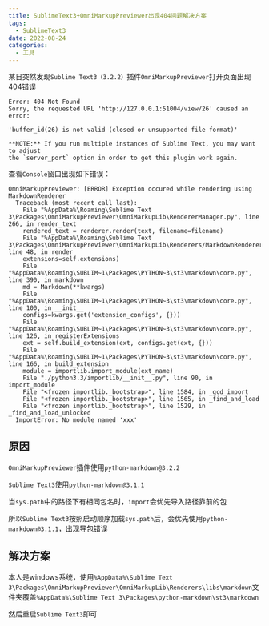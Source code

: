 ```yaml
---
title: SublimeText3+OmniMarkupPreviewer出现404问题解决方案
tags: 
  - SublimeText3
date: 2022-08-24
categories:
  - 工具
---
```


某日突然发现`Sublime Text3（3.2.2）`插件`OmniMarkupPreviewer`打开页面出现404错误
```
Error: 404 Not Found
Sorry, the requested URL 'http://127.0.0.1:51004/view/26' caused an error:

'buffer_id(26) is not valid (closed or unsupported file format)'

**NOTE:** If you run multiple instances of Sublime Text, you may want to adjust
the `server_port` option in order to get this plugin work again.
```

查看`Console`窗口出现如下错误：
```
OmniMarkupPreviewer: [ERROR] Exception occured while rendering using MarkdownRenderer
  Traceback (most recent call last):
    File "%AppData%\Roaming\Sublime Text 3\Packages\OmniMarkupPreviewer\OmniMarkupLib\RendererManager.py", line 266, in render_text
    rendered_text = renderer.render(text, filename=filename)
    File "%AppData%\Roaming\Sublime Text 3\Packages\OmniMarkupPreviewer\OmniMarkupLib\Renderers/MarkdownRenderer.py", line 48, in render
    extensions=self.extensions)
    File "%AppData%\Roaming\SUBLIM~1\Packages\PYTHON~3\st3\markdown\core.py", line 390, in markdown
    md = Markdown(**kwargs)
    File "%AppData%\Roaming\SUBLIM~1\Packages\PYTHON~3\st3\markdown\core.py", line 100, in __init__
    configs=kwargs.get('extension_configs', {}))
    File "%AppData%\Roaming\SUBLIM~1\Packages\PYTHON~3\st3\markdown\core.py", line 126, in registerExtensions
    ext = self.build_extension(ext, configs.get(ext, {}))
    File "%AppData%\Roaming\SUBLIM~1\Packages\PYTHON~3\st3\markdown\core.py", line 166, in build_extension
    module = importlib.import_module(ext_name)
    File "./python3.3/importlib/__init__.py", line 90, in import_module
    File "<frozen importlib._bootstrap>", line 1584, in _gcd_import
    File "<frozen importlib._bootstrap>", line 1565, in _find_and_load
    File "<frozen importlib._bootstrap>", line 1529, in _find_and_load_unlocked
  ImportError: No module named 'xxx'
```

## 原因
`OmniMarkupPreviewer`插件使用`python-markdown@3.2.2`

`Sublime Text3`使用`python-markdown@3.1.1`

当`sys.path`中的路径下有相同包名时，`import`会优先导入路径靠前的包

所以`Sublime Text3`按照启动顺序加载`sys.path`后，会优先使用`python-markdown@3.1.1`，出现导包错误

## 解决方案
本人是windows系统，使用`%AppData%\Sublime Text 3\Packages\OmniMarkupPreviewer\OmniMarkupLib\Renderers\libs\markdown`文件夹覆盖`%AppData%\Sublime Text 3\Packages\python-markdown\st3\markdown`

然后重启`Sublime Text3`即可